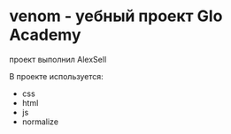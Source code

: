 # venom - уебный проект Glo Academy
проект выполнил AlexSell

В проекте используется:
- css
- html
- js
- normalize
